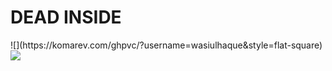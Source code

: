 <h1> DEAD INSIDE </h1>
![](https://komarev.com/ghpvc/?username=wasiulhaque&style=flat-square)
<img align = "left" src = "https://github-readme-stats.vercel.app/api/top-langs/?username=wasiulhaque&theme=dark") 

